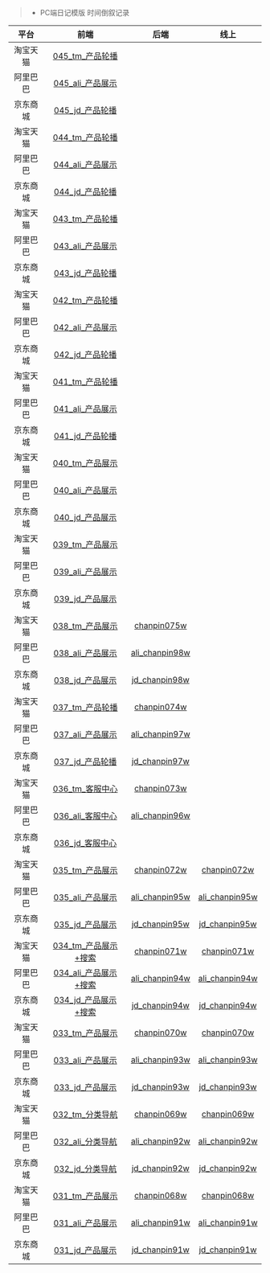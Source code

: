> * PC端日记模版   时间倒叙记录

平台    |    前端   |   后端  |   线上  |
:---:   |  :---:   |  :---:  | :---:    |
淘宝天猫    |   [045_tm_产品轮播](http://192.168.3.108/JDmoban/pcTpl/TM/045_tm_产品展示.html) ||
阿里巴巴    |   [045_ali_产品展示](http://192.168.3.108/JDmoban/pcTpl/Ali/045_ali_产品展示.html) ||
京东商城    |   [045_jd_产品轮播](http://192.168.3.108/JDmoban/pcTpl/JD/045_jd_产品展示.html) ||
淘宝天猫    |   [044_tm_产品轮播](http://192.168.3.108/JDmoban/pcTpl/TM/044_tm_产品展示.html) ||
阿里巴巴    |   [044_ali_产品展示](http://192.168.3.108/JDmoban/pcTpl/Ali/044_ali_产品展示.html) ||
京东商城    |   [044_jd_产品轮播](http://192.168.3.108/JDmoban/pcTpl/JD/044_jd_产品展示.html) ||
淘宝天猫    |   [043_tm_产品轮播](http://192.168.3.108/JDmoban/pcTpl/TM/043_tm_产品展示.html) ||
阿里巴巴    |   [043_ali_产品展示](http://192.168.3.108/JDmoban/pcTpl/Ali/043_ali_产品展示.html) ||
京东商城    |   [043_jd_产品轮播](http://192.168.3.108/JDmoban/pcTpl/JD/043_jd_产品展示.html) ||
淘宝天猫    |   [042_tm_产品轮播](http://192.168.3.108/JDmoban/pcTpl/TM/042_tm_产品展示.html) ||
阿里巴巴    |   [042_ali_产品展示](http://192.168.3.108/JDmoban/pcTpl/Ali/042_ali_产品展示.html) ||
京东商城    |   [042_jd_产品轮播](http://192.168.3.108/JDmoban/pcTpl/JD/042_jd_产品展示.html) ||
淘宝天猫    |   [041_tm_产品轮播](http://192.168.3.108/JDmoban/pcTpl/TM/041_tm_%E4%BA%A7%E5%93%81%E8%BD%AE%E6%92%AD.html) ||
阿里巴巴    |   [041_ali_产品展示](http://192.168.3.108/JDmoban/pcTpl/Ali/041_ali_%E4%BA%A7%E5%93%81%E5%B1%95%E7%A4%BA.html) ||
京东商城    |   [041_jd_产品轮播](http://192.168.3.108/JDmoban/pcTpl/JD/041_jd_%E4%BA%A7%E5%93%81%E8%BD%AE%E6%92%AD.html) ||
淘宝天猫    |   [040_tm_产品展示](http://192.168.3.108/JDmoban/pcTpl/TM/040_tm_%E4%BA%A7%E5%93%81%E5%B1%95%E7%A4%BA.html) ||
阿里巴巴    |   [040_ali_产品展示](http://192.168.3.108/JDmoban/pcTpl/Ali/040_ali_%E4%BA%A7%E5%93%81%E5%B1%95%E7%A4%BA.html) ||
京东商城    |   [040_jd_产品展示](http://192.168.3.108/JDmoban/pcTpl/JD/040_jd_%E4%BA%A7%E5%93%81%E5%B1%95%E7%A4%BA.html) ||
淘宝天猫    |   [039_tm_产品展示](http://192.168.3.108/JDmoban/pcTpl/TM/039_tm_%E4%BA%A7%E5%93%81%E5%B1%95%E7%A4%BA.html) ||
阿里巴巴    |   [039_ali_产品展示](http://192.168.3.108/JDmoban/pcTpl/Ali/039_ali_%E4%BA%A7%E5%93%81%E5%B1%95%E7%A4%BA.html) ||
京东商城    |   [039_jd_产品展示](http://192.168.3.108/JDmoban/pcTpl/JD/039_jd_%E4%BA%A7%E5%93%81%E5%B1%95%E7%A4%BA.html) ||
淘宝天猫    |   [038_tm_产品展示](http://192.168.3.108/JDmoban/pcTpl/TM/038_tm_%E4%BA%A7%E5%93%81%E5%B1%95%E7%A4%BA.html)  | [chanpin075w](http://192.168.3.11/web_root/html/tool/chanpin075w.html) |
阿里巴巴    |   [038_ali_产品展示](http://192.168.3.108/JDmoban/pcTpl/Ali/038_ali_%E4%BA%A7%E5%93%81%E5%B1%95%E7%A4%BA.html)  | [ali_chanpin98w](http://192.168.3.11/web_root/html/tool/ali_chanpin98w.html) |
京东商城    |   [038_jd_产品展示](http://192.168.3.108/JDmoban/pcTpl/JD/038_jd_%E4%BA%A7%E5%93%81%E5%B1%95%E7%A4%BA.html)  | [jd_chanpin98w](http://192.168.3.11/web_root/html/tool/jd_chanpin98w.html) | 
淘宝天猫    |   [037_tm_产品轮播](http://192.168.3.108/JDmoban/pcTpl/TM/037_tm_%E4%BA%A7%E5%93%81%E8%BD%AE%E6%92%AD.html)  | [chanpin074w](http://192.168.3.11/web_root/html/tool/chanpin074w.html) |
阿里巴巴    |   [037_ali_产品展示](http://192.168.3.108/JDmoban/pcTpl/Ali/037_ali_%E4%BA%A7%E5%93%81%E5%B1%95%E7%A4%BA.html)  | [ali_chanpin97w](http://192.168.3.11/web_root/html/tool/ali_chanpin97w.html) |
京东商城    |   [037_jd_产品轮播](http://192.168.3.108/JDmoban/pcTpl/JD/037_jd_%E4%BA%A7%E5%93%81%E8%BD%AE%E6%92%AD.html)  | [jd_chanpin97w](http://192.168.3.11/web_root/html/tool/jd_chanpin97w.html) | 
淘宝天猫    |   [036_tm_客服中心](http://192.168.3.108/JDmoban/pcTpl/TM/036_tm_%E5%AE%A2%E6%9C%8D%E4%B8%AD%E5%BF%83.html)  | [chanpin073w](http://192.168.3.11/web_root/html/tool/chanpin073w.html) |
阿里巴巴    |   [036_ali_客服中心](http://192.168.3.108/JDmoban/pcTpl/Ali/036_ali_%E5%AE%A2%E6%9C%8D%E4%B8%AD%E5%BF%83.html)  | [ali_chanpin96w](http://192.168.3.11/web_root/html/tool/ali_chanpin96w.html) |
京东商城    |   [036_jd_客服中心](http://192.168.3.108/JDmoban/pcTpl/JD/036_jd_%E5%AE%A2%E6%9C%8D%E4%B8%AD%E5%BF%83.html)  |  | 
淘宝天猫 | [035_tm_产品展示](http://192.168.3.108/JDmoban/pcTpl/TM/035_tm_%E4%BA%A7%E5%93%81%E5%B1%95%E7%A4%BA.html) | [chanpin072w](http://192.168.3.11/web_root/html/tool/chanpin072w.html) | [chanpin072w](http://www.001daima.com/html/tool/chanpin072w.html)
阿里巴巴 | [035_ali_产品展示](http://192.168.3.108/JDmoban/pcTpl/Ali/035_ali_%E4%BA%A7%E5%93%81%E5%B1%95%E7%A4%BA.html) | [ali_chanpin95w](http://192.168.3.11/web_root/html/tool/ali_chanpin95w.html) | [ali_chanpin95w](http://www.001daima.com/html/tool/ali_chanpin95w.html)
京东商城 | [035_jd_产品展示](http://192.168.3.108/JDmoban/pcTpl/JD/035_jd_%E4%BA%A7%E5%93%81%E5%B1%95%E7%A4%BA.html) | [jd_chanpin95w](http://192.168.3.11/web_root/html/tool/jd_chanpin95w.html) | [jd_chanpin95w](http://www.001daima.com/html/tool/jd_chanpin95w.html)
淘宝天猫 | [034_tm_产品展示+搜索](http://192.168.3.108/JDmoban/pcTpl/TM/034_tm_%E4%BA%A7%E5%93%81%E5%B1%95%E7%A4%BA%2B%E6%90%9C%E7%B4%A2.html)  | [chanpin071w](http://192.168.3.11/web_root/html/tool/chanpin071w.html) | [chanpin071w](http://www.001daima.com/html/tool/chanpin071w.html)
阿里巴巴 | [034_ali_产品展示+搜索](http://192.168.3.108/JDmoban/pcTpl/Ali/034_ali_%E4%BA%A7%E5%93%81%E5%B1%95%E7%A4%BA%2B%E6%90%9C%E7%B4%A2.html) | [ali_chanpin94w](http://192.168.3.11/web_root/html/tool/ali_chanpin94w.html) | [ali_chanpin94w](http://www.001daima.com/html/tool/ali_chanpin94w.html)
京东商城 | [034_jd_产品展示+搜索](http://192.168.3.108/JDmoban/pcTpl/JD/034_jd_%E4%BA%A7%E5%93%81%E5%B1%95%E7%A4%BA%2B%E6%90%9C%E7%B4%A2.html) | [jd_chanpin94w](http://192.168.3.11/web_root/html/tool/jd_chanpin94w.html) | [jd_chanpin94w](http://www.001daima.com/html/tool/jd_chanpin94w.html)
淘宝天猫 | [033_tm_产品展示](http://192.168.3.108/JDmoban/pcTpl/TM/033_tm_%E4%BA%A7%E5%93%81%E5%B1%95%E7%A4%BA.html) | [chanpin070w](http://192.168.3.11/web_root/html/tool/chanpin070w.html) | [chanpin070w](http://www.001daima.com/html/tool/chanpin070w.html)
阿里巴巴 | [033_ali_产品展示](http://192.168.3.108/JDmoban/pcTpl/Ali/033_ali_%E4%BA%A7%E5%93%81%E5%B1%95%E7%A4%BA.html) | [ali_chanpin93w](http://192.168.3.11/web_root/html/tool/ali_chanpin93w.html) | [ali_chanpin93w](http://www.001daima.com/html/tool/ali_chanpin93w.html)
京东商城 | [033_jd_产品展示](http://192.168.3.108/JDmoban/pcTpl/JD/033_jd_%E4%BA%A7%E5%93%81%E5%B1%95%E7%A4%BA.html) | [jd_chanpin93w](http://192.168.3.11/web_root/html/tool/jd_chanpin93w.html) | [jd_chanpin93w](http://www.001daima.com/html/tool/jd_chanpin93w.html)
淘宝天猫 | [032_tm_分类导航](http://192.168.3.108/JDmoban/pcTpl/TM/032_tm_%E5%88%86%E7%B1%BB%E5%AF%BC%E8%88%AA.html) | [chanpin069w](http://192.168.3.11/web_root/html/tool/chanpin069w.html) | [chanpin069w](http://www.001daima.com/html/tool/chanpin069w.html)
阿里巴巴 | [032_ali_分类导航](http://192.168.3.108/JDmoban/pcTpl/Ali/032_ali_%E5%88%86%E7%B1%BB%E5%AF%BC%E8%88%AA.html) | [ali_chanpin92w](http://192.168.3.11/web_root/html/tool/ali_chanpin92w.html) | [ali_chanpin92w](http://www.001daima.com/html/tool/ali_chanpin92w.html)
京东商城 | [032_jd_分类导航](http://192.168.3.108/JDmoban/pcTpl/JD/032_jd_%E5%88%86%E7%B1%BB%E5%AF%BC%E8%88%AA.html) | [jd_chanpin92w](http://192.168.3.11/web_root/html/tool/jd_chanpin92w.html) | [jd_chanpin92w](http://www.001daima.com/html/tool/jd_chanpin92w.html)
淘宝天猫 | [031_tm_产品展示](http://192.168.3.108/JDmoban/pcTpl/TM/031_tm_%E4%BA%A7%E5%93%81%E5%B1%95%E7%A4%BA.html) | [chanpin068w](http://192.168.3.11/web_root/html/tool/chanpin068w.html) | [chanpin068w](http://www.001daima.com/html/tool/chanpin068w.html)
阿里巴巴 | [031_ali_产品展示](http://192.168.3.108/JDmoban/pcTpl/Ali/031_ali_%E4%BA%A7%E5%93%81%E5%B1%95%E7%A4%BA.html) | [ali_chanpin91w](http://192.168.3.11/web_root/html/tool/ali_chanpin91w.html) | [ali_chanpin91w](http://www.001daima.com/html/tool/ali_chanpin91w.html)
京东商城 | [031_jd_产品展示](http://192.168.3.108/JDmoban/pcTpl/JD/031_jd_%E4%BA%A7%E5%93%81%E5%B1%95%E7%A4%BA.html) | [jd_chanpin91w](http://192.168.3.11/web_root/html/tool/jd_chanpin91w.html) | [jd_chanpin91w](http://www.001daima.com/html/tool/jd_chanpin91w.html)
